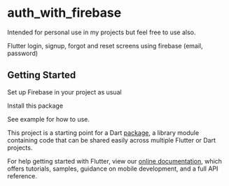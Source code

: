 # auth_with_firebase

Intended for personal use in my projects but feel free to use also.

Flutter login, signup, forgot and reset screens using firebase (email, password)

## Getting Started
Set up Firebase in your project as usual

Install this package

See example for how to use.

This project is a starting point for a Dart
[package](https://flutter.dev/developing-packages/),
a library module containing code that can be shared easily across
multiple Flutter or Dart projects.

For help getting started with Flutter, view our 
[online documentation](https://flutter.dev/docs), which offers tutorials, 
samples, guidance on mobile development, and a full API reference.
